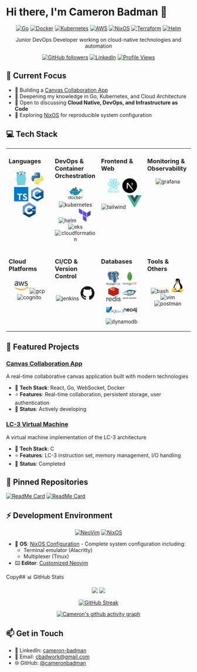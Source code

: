 # Hi there, I'm Cameron Badman 👋

<div align="center">

[![Go](https://img.shields.io/badge/Go-00ADD8?style=flat-square&logo=go&logoColor=white)](https://golang.org)
[![Docker](https://img.shields.io/badge/Docker-2CA5E0?style=flat-square&logo=docker&logoColor=white)](https://www.docker.com/)
[![Kubernetes](https://img.shields.io/badge/kubernetes-326ce5.svg?style=flat-square&logo=kubernetes&logoColor=white)](https://kubernetes.io)
[![AWS](https://img.shields.io/badge/AWS-232F3E?style=flat-square&logo=amazon-aws&logoColor=white)](https://aws.amazon.com)
[![NixOS](https://img.shields.io/badge/NixOS-5277C3?style=flat-square&logo=nixos&logoColor=white)](https://nixos.org)
[![Terraform](https://img.shields.io/badge/Terraform-7B42BC?style=flat-square&logo=terraform&logoColor=white)](https://www.terraform.io/)
[![Helm](https://img.shields.io/badge/Helm-0F1689?style=flat-square&logo=helm&logoColor=white)](https://helm.sh/)

Junior DevOps Developer working on cloud-native technologies and automation

[![GitHub followers](https://img.shields.io/github/followers/cameronbadman?logo=GitHub&style=flat-square)](https://github.com/cameronbadman)
[![LinkedIn](https://img.shields.io/badge/LinkedIn-Connect-blue?style=flat-square&logo=linkedin)](https://www.linkedin.com/in/cameron-badman-5314ba1b8/)
[![Profile Views](https://komarev.com/ghpvc/?username=cameronbadman&color=blue&style=flat-square)](https://github.com/cameronbadman)

</div>

## 🚀 Current Focus

- 🔭 Building a [Canvas Collaboration App](https://github.com/CameronBadman/Canvis-collab-webapp)
- 🌱 Deepening my knowledge in Go, Kubernetes, and Cloud Architecture
- 💬 Open to discussing **Cloud Native, DevOps, and Infrastructure as Code**
- 🔧 Exploring [NixOS](https://nixos.org/) for reproducible system configuration

## 💻 Tech Stack

<table>
<tr>
<td width="25%" valign="top">

### Languages
<p align="center">
<img src="https://raw.githubusercontent.com/devicons/devicon/master/icons/go/go-original.svg" alt="go" width="40" height="40"/>
<img src="https://raw.githubusercontent.com/devicons/devicon/master/icons/python/python-original.svg" alt="python" width="40" height="40"/>
<img src="https://raw.githubusercontent.com/devicons/devicon/master/icons/typescript/typescript-original.svg" alt="typescript" width="40" height="40"/>
<img src="https://raw.githubusercontent.com/devicons/devicon/master/icons/c/c-original.svg" alt="c" width="40" height="40"/>
<img src="https://raw.githubusercontent.com/devicons/devicon/master/icons/cplusplus/cplusplus-original.svg" alt="cpp" width="40" height="40"/>
</p>
</td>
<td width="25%" valign="top">

### DevOps & Container Orchestration
<p align="center">
<img src="https://raw.githubusercontent.com/devicons/devicon/master/icons/docker/docker-original-wordmark.svg" alt="docker" width="40" height="40"/>
<img src="https://www.vectorlogo.zone/logos/kubernetes/kubernetes-icon.svg" alt="kubernetes" width="40" height="40"/>
<img src="https://www.vectorlogo.zone/logos/helmsh/helmsh-icon.svg" alt="helm" width="40" height="40"/>
<img src="https://raw.githubusercontent.com/devicons/devicon/master/icons/terraform/terraform-original.svg" alt="terraform" width="40" height="40"/>
<img src="https://cdn.svgporn.com/logos/aws-eks.svg" alt="eks" width="40" height="40"/>
<img src="https://cdn.svgporn.com/logos/aws-cloudformation.svg" alt="cloudformation" width="40" height="40"/>
</p>
</td>
<td width="25%" valign="top">

### Frontend & Web
<p align="center">
<img src="https://raw.githubusercontent.com/devicons/devicon/master/icons/react/react-original-wordmark.svg" alt="react" width="40" height="40"/>
<img src="https://raw.githubusercontent.com/devicons/devicon/master/icons/nextjs/nextjs-original.svg" alt="nextjs" width="40" height="40"/>
<img src="https://www.vectorlogo.zone/logos/tailwindcss/tailwindcss-icon.svg" alt="tailwind" width="40" height="40"/>
<img src="https://raw.githubusercontent.com/devicons/devicon/master/icons/vuejs/vuejs-original.svg" alt="vue" width="40" height="40"/>
</p>
</td>
<td width="25%" valign="top">

### Monitoring & Observability
<p align="center">
<img src="https://www.vectorlogo.zone/logos/grafana/grafana-icon.svg" alt="grafana" width="40" height="40"/>
</p>
</td>
</tr>
<tr>
<td width="25%" valign="top">

### Cloud Platforms
<p align="center">
<img src="https://raw.githubusercontent.com/devicons/devicon/master/icons/amazonwebservices/amazonwebservices-original-wordmark.svg" alt="aws" width="40" height="40"/>
<img src="https://www.vectorlogo.zone/logos/google_cloud/google_cloud-icon.svg" alt="gcp" width="40" height="40"/>
<img src="https://cdn.svgporn.com/logos/aws-cognito.svg" alt="cognito" width="40" height="40"/>
</p>
</td>
<td width="25%" valign="top">

### CI/CD & Version Control
<p align="center">
<img src="https://www.vectorlogo.zone/logos/jenkins/jenkins-icon.svg" alt="jenkins" width="40" height="40"/>
<img src="https://raw.githubusercontent.com/devicons/devicon/master/icons/github/github-original.svg" alt="github" width="40" height="40"/>
</p>
</td>
<td width="25%" valign="top">

### Databases
<p align="center">
<img src="https://raw.githubusercontent.com/devicons/devicon/master/icons/postgresql/postgresql-original-wordmark.svg" alt="postgresql" width="40" height="40"/>
<img src="https://raw.githubusercontent.com/devicons/devicon/master/icons/mongodb/mongodb-original-wordmark.svg" alt="mongodb" width="40" height="40"/>
<img src="https://raw.githubusercontent.com/devicons/devicon/master/icons/redis/redis-original-wordmark.svg" alt="redis" width="40" height="40"/>
<img src="https://raw.githubusercontent.com/devicons/devicon/master/icons/cassandra/cassandra-original-wordmark.svg" alt="cassandra" width="40" height="40"/>
<img src="https://raw.githubusercontent.com/devicons/devicon/master/icons/sqlite/sqlite-original-wordmark.svg" alt="sqlite" width="40" height="40"/>
<img src="https://raw.githubusercontent.com/devicons/devicon/master/icons/neo4j/neo4j-original-wordmark.svg" alt="neo4j" width="40" height="40"/>
<img src="https://cdn.svgporn.com/logos/aws-dynamodb.svg" alt="dynamodb" width="40" height="40"/>
</p>
</td>
<td width="25%" valign="top">

### Tools & Others
<p align="center">
<img src="https://www.vectorlogo.zone/logos/gnu_bash/gnu_bash-icon.svg" alt="bash" width="40" height="40"/>
<img src="https://raw.githubusercontent.com/devicons/devicon/master/icons/linux/linux-original.svg" alt="linux" width="40" height="40"/>
<img src="https://www.vectorlogo.zone/logos/vim/vim-icon.svg" alt="vim" width="40" height="40"/>
<img src="https://www.vectorlogo.zone/logos/getpostman/getpostman-icon.svg" alt="postman" width="40" height="40"/>
</p>
</td>
</tr>
</table>

## 🎯 Featured Projects

### [Canvas Collaboration App](https://github.com/CameronBadman/Canvis-collab-webapp)
A real-time collaborative canvas application built with modern technologies
- 🔧 **Tech Stack**: React, Go, WebSocket, Docker
- ⭐ **Features**: Real-time collaboration, persistent storage, user authentication
- 🚀 **Status**: Actively developing

### [LC-3 Virtual Machine](https://github.com/CameronBadman/LC-3-VM)
A virtual machine implementation of the LC-3 architecture
- 🔧 **Tech Stack**: C
- ⭐ **Features**: LC-3 instruction set, memory management, I/O handling
- 🚀 **Status**: Completed

## 📌 Pinned Repositories

[![ReadMe Card](https://github-readme-stats.vercel.app/api/pin/?username=CameronBadman&repo=LC-3-VM&theme=tokyonight)](https://github.com/CameronBadman/LC-3-VM)
[![ReadMe Card](https://github-readme-stats.vercel.app/api/pin/?username=CameronBadman&repo=Canvis-collab-webapp&theme=tokyonight)](https://github.com/CameronBadman/Canvis-collab-webapp)

## ⚡ Development Environment

<div align="center">

[![NeoVim](https://img.shields.io/badge/NeoVim-%2357A143.svg?style=for-the-badge&logo=neovim&logoColor=white)](https://github.com/CameronBadman/nvim-config)
[![NixOS](https://img.shields.io/badge/NixOS-5277C3?style=for-the-badge&logo=nixos&logoColor=white)](https://github.com/CameronBadman/Nixos-config)

</div>

- 🐧 **OS**: [NixOS Configuration](https://github.com/CameronBadman/Nixos-config) - Complete system configuration including:
  - Terminal emulator (Alacritty)
  - Multiplexer (Tmux)
- ⌨️ **Editor**: [Customized Neovim](https://github.com/CameronBadman/nvim-config)

Copy## 📊 GitHub Stats

<div align="center">
<img height="150px" src="https://github-readme-stats.vercel.app/api?username=cameronbadman&show_icons=true&theme=tokyonight&hide=contribs" />
<img height="150px" src="https://github-readme-stats.vercel.app/api/top-langs/?username=cameronbadman&layout=compact&theme=tokyonight" />

<!-- Add this line for the streak stats -->
[![GitHub Streak](https://github-readme-streak-stats.herokuapp.com?user=cameronbadman&theme=tokyonight)](https://git.io/streak-stats)

[![Cameron's github activity graph](https://github-readme-activity-graph.vercel.app/graph?username=cameronbadman&theme=tokyo-night)](https://github.com/cameronbadman/github-readme-activity-graph)

</div>

## 📫 Get in Touch

- 💼 LinkedIn: [cameron-badman](https://www.linkedin.com/in/cameron-badman-5314ba1b8/)
- 📧 Email: cbadwork@gmail.com
- 🌐 GitHub: [@cameronbadman](https://github.com/cameronbadman)
